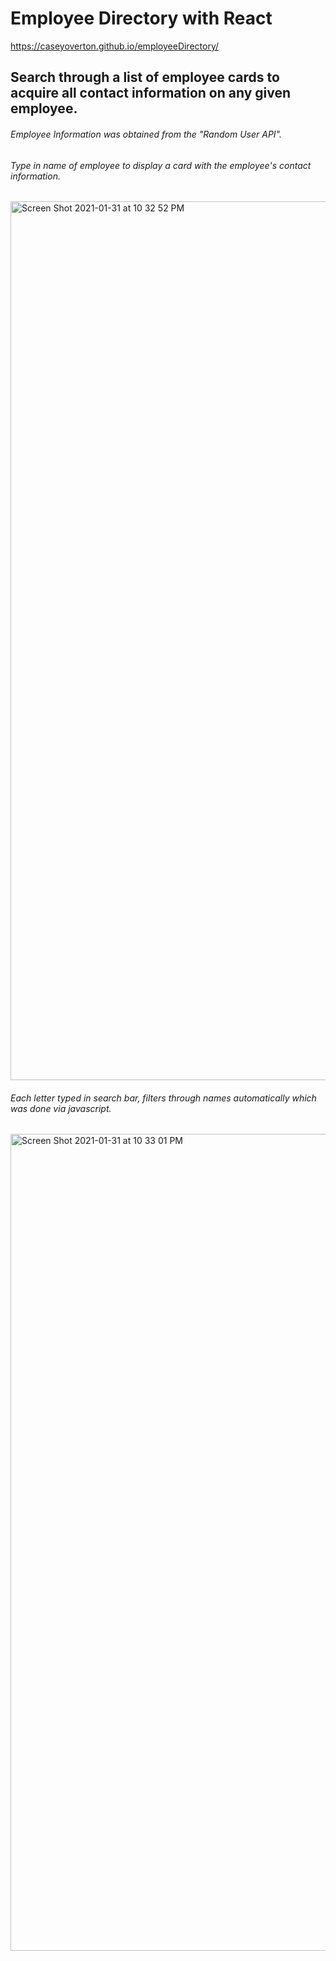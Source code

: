 # Employee Directory with React
https://caseyoverton.github.io/employeeDirectory/

## Search through a list of employee cards to acquire all contact information on any given employee.
###### Employee Information was obtained from the "Random User API".


###### Type in name of employee to display a card with the employee's contact information. 
 
<img width="1406" alt="Screen Shot 2021-01-31 at 10 32 52 PM" src="https://user-images.githubusercontent.com/68711930/106412640-366b6c80-6416-11eb-8496-3a4c80eecc0a.png">

###### Each letter typed in search bar, filters through names automatically which was done via javascript. 
<img width="1307" alt="Screen Shot 2021-01-31 at 10 33 01 PM" src="https://user-images.githubusercontent.com/68711930/106412209-27d08580-6415-11eb-8161-92eb56630370.png">
